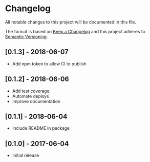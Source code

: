 # Changelog

All notable changes to this project will be documented in this file.

The format is based on [Keep a Changelog](http://keepachangelog.com/en/1.0.0/)
and this project adheres to [Semantic Versioning](http://semver.org/spec/v2.0.0.html).

## [0.1.3] - 2018-06-07
  - Add npm token to allow CI to publish

## [0.1.2] - 2018-06-06
  - Add test coverage
  - Automate deploys
  - Improve documentation

## [0.1.1] - 2018-06-04
  - Include README in package

## [0.1.0] - 2017-06-04
  - Initial release
